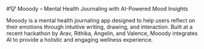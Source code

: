 #🐮 Mooody – Mental Health Journaling with AI-Powered Mood Insights

Mooody is a mental health journaling app designed to help users reflect on their emotions through intuitive writing, drawing, and interaction. Built at a recent hackathon by Arav, Rithika, Angelin, and Valence, Mooody integrates AI to provide a holistic and engaging wellness experience.

 
 
